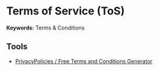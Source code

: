 # Terms of Service (ToS)

**Keywords:** Terms & Conditions

<!--
accepted_tos_version float
accepted_tos_at datetime
-->

## Tools

- [PrivacyPolicies / Free Terms and Conditions Generator](https://privacypolicies.com/terms-conditions-generator/)

<!--
https://termify.io/terms-and-conditions-generator
https://termsandconditionsgenerator.com
https://termsandcondiitionssample.com
https://termly.io/products/terms-and-conditions-generator
https://termsfeed.com/terms-conditions-generator
https://freeprivacypolicy.com/free-terms-and-conditions-generator
https://privacypolicyonline.com/terms-conditions-generator
-->

